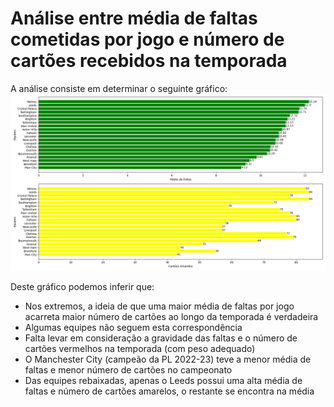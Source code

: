 # Análise entre média de faltas cometidas por jogo e número de cartões recebidos na temporada

A análise consiste em determinar o seguinte gráfico:
![](graficopl.png)

Deste gráfico podemos inferir que:
- Nos extremos, a ideia de que uma maior média de faltas por jogo acarreta maior número de cartões ao longo da temporada é verdadeira
- Algumas equipes não seguem esta correspondência
- Falta levar em consideração a gravidade das faltas e o número de cartões vermelhos na temporada (com peso adequado)
- O Manchester City (campeão da PL 2022-23) teve a menor média de faltas e menor número de cartões no campeonato
- Das equipes rebaixadas, apenas o Leeds possui uma alta média de faltas e número de cartões amarelos, o restante se encontra na média
